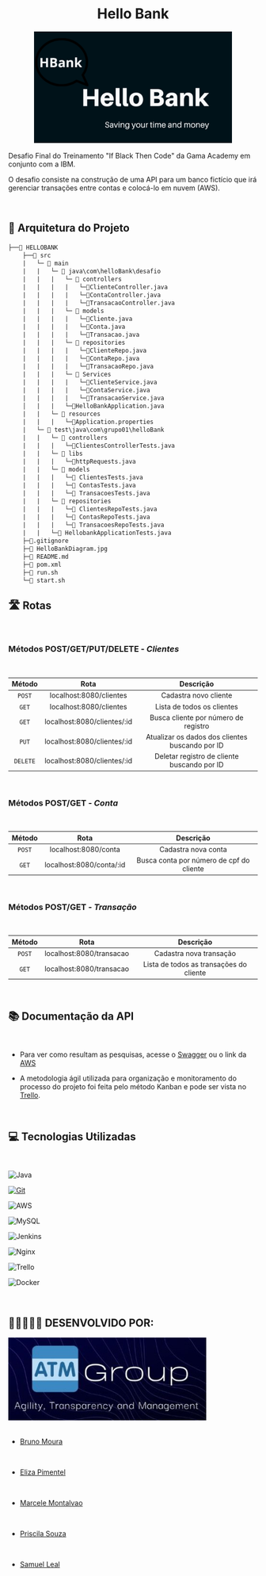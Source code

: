 

<div align="center">

# **Hello Bank**

</div>

<div align="center">

<img  src="./assets/img.png" width="400" />

</div>

Desafio Final do Treinamento "If Black Then Code" da Gama Academy em conjunto com a IBM.

O desafio consiste na construção de uma API para um banco fictício que irá gerenciar transações entre contas e colocá-lo em nuvem (AWS).

<br>

## 📑 Arquitetura do Projeto

```
├──📁 HELLOBANK
    ├──📁 src
    |   └─ 📁 main
    |   |   └─ 📁 java\com\helloBank\desafio
    |   |   |   └─ 📁 controllers
    |   |   |   |   └─📄ClienteController.java 
    |   |   |   |   └─📄ContaController.java 
    |   |   |   |   └─📄TransacaoController.java 
    |   |   |   └─ 📁 models
    |   |   |   |   └─📄Cliente.java  
    |   |   |   |   └─📄Conta.java 
    |   |   |   |   └─📄Transacao.java   
    |   |   |   └─ 📁 repositories
    |   |   |   |   └─📄ClienteRepo.java  
    |   |   |   |   └─📄ContaRepo.java 
    |   |   |   |   └─📄TransacaoRepo.java 
    |   |   |   └─ 📁 Services
    |   |   |   |   └─📄ClienteService.java  
    |   |   |   |   └─📄ContaService.java 
    |   |   |   |   └─📄TransacaoService.java 
    │   |   |   └─📄HelloBankApplication.java    
    |   |   └─ 📁 resources   
    |   |   |   └─📄Application.properties
    |   └─ 📁 test\java\com\grupo01\helloBank
    |   |   └─ 📁 controllers
    |   |   |   └─📄ClientesControllerTests.java
    |   |   └─ 📁 libs
    |   |   |   └─📄httpRequests.java
    |   |   └─ 📁 models
    |   |   |   └─📄 ClientesTests.java
    |   |   |   └─📄 ContasTests.java
    |   |   |   └─📄 TransacoesTests.java
    |   |   └─ 📁 repositories
    |   |   |   └─📄 ClientesRepoTests.java
    |   |   |   └─📄 ContasRepoTests.java
    |   |   |   └─📄 TransacoesRepoTests.java
    |   |   └─📄 HellobankApplicationTests.java
    ├─📄.gitignore 
    ├─📄 HelloBankDiagram.jpg      
    ├─📄 README.md  
    ├─📄 pom.xml
    ├─📄 run.sh
    └─📄 start.sh
```

## 🛣️ Rotas
<br>

### Métodos POST/GET/PUT/DELETE - *Clientes* 
<br>

<div align = "center">

|  Método  |                  Rota                       |                     Descrição                                |
| :------: | :-------------------------------------:     | :-------------------------------------------------------:    |
|  `POST`  | localhost:8080/clientes                 |    Cadastra novo cliente                  |
|  `GET`   | localhost:8080/clientes                   |    Lista de todos os clientes                        |
|  `GET`   | localhost:8080/clientes/:id                 |             Busca cliente por número de registro                                     |
|   `PUT`  |  localhost:8080/clientes/:id        |       Atualizar os dados dos clientes buscando por ID                  |
| `DELETE` |  localhost:8080/clientes/:id        |                      Deletar registro de cliente buscando por ID          |

</div>
<br>

### Métodos POST/GET - *Conta* 
<br>

<div align = "center">

|  Método  |                  Rota                       |                     Descrição                                |
| :------: | :-------------------------------------:     | :-------------------------------------------------------:    |
|  `POST`  | localhost:8080/conta                 |    Cadastra nova conta                  |
|  `GET`   | localhost:8080/conta/:id                 |             Busca conta por número de cpf do cliente                                     |


</div>
<br>

### Métodos POST/GET - *Transação* 
<br>

<div align = "center">

|  Método  |                  Rota                       |                     Descrição                                |
| :------: | :-------------------------------------:     | :-------------------------------------------------------:    |
|  `POST`  | localhost:8080/transacao                 |    Cadastra nova transação                  |
|  `GET`   | localhost:8080/transacao                   |    Lista de todos as transações do cliente                        |

</div>
<br>

## 📚 Documentação da API
<br>

- Para ver como resultam as pesquisas, acesse o [Swagger]() ou o link da [AWS]()

- A metodologia ágil utilizada para organização e monitoramento do processo do projeto foi feita pelo método Kanban e pode ser vista no [Trello](https://trello.com/b/dUaPJsSW/desafiofinal).


<br>

## 💻 Tecnologias Utilizadas
<br>

![Java](https://img.shields.io/badge/java-%23ED8B00.svg?style=for-the-badge&logo=java&logoColor=white)
<br>

[![Git](https://img.shields.io/badge/GIT-E44C30?style=for-the-badge&logo=git&logoColor=white)](https://git-scm.com/)
<br>

![AWS](https://img.shields.io/badge/AWS-%23FF9900.svg?style=for-the-badge&logo=amazon-aws&logoColor=white)
<br>

![MySQL](https://img.shields.io/badge/mysql-%2300f.svg?style=for-the-badge&logo=mysql&logoColor=white)
<br>

![Jenkins](https://img.shields.io/badge/jenkins-%232C5263.svg?style=for-the-badge&logo=jenkins&logoColor=white)
<br>

![Nginx](https://img.shields.io/badge/nginx-%23009639.svg?style=for-the-badge&logo=nginx&logoColor=white)
<br>

![Trello](https://img.shields.io/badge/Trello-%23026AA7.svg?style=for-the-badge&logo=Trello&logoColor=white)
<br>

![Docker](https://img.shields.io/badge/docker-%230db7ed.svg?style=for-the-badge&logo=docker&logoColor=white)

<br>



## 👩🏿‍🤝‍👨🏾 DESENVOLVIDO POR:

<div align="justify">

<img  src="./assets/logo-.jpg" width="400" />

</div>
<br>

- [Bruno Moura](https://www.linkedin.com/in/brunomoura22/)
<br>

- [Eliza Pimentel](https://www.linkedin.com/in/eliza-pimentel/) 
<br>

- [Marcele Montalvao](https://www.linkedin.com/in/marcele-montalvao/)
<br>

- [Priscila Souza](https://www.linkedin.com/in/prisciladsouza/)
<br>

- [Samuel Leal](https://www.linkedin.com/in/samuelluizrl/)


